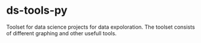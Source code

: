 # ds-tools-py

Toolset for data science projects for data expoloration.
The toolset consists of different graphing and other usefull tools.
